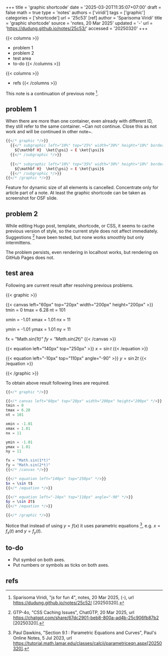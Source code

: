 +++
title = 'graphic shortcode'
date = '2025-03-20T11:35:07+07:00'
draft = false
math = true
type = 'notes'
authors = ['viridi']
tags = ['graphic']
categories = ['shortcode']
url = '25c53'
[ref]
author = 'Sparisoma Viridi'
title = 'graphic shortcode'
source = 'notes, 20 Mar 2025'
updated = '-'
url = 'https://dudung.github.io/notes/25c53/'
accessed = '20250320'
+++

{{< columns >}}
+ problem 1
+ problem 2
+ test area
+ to-do
{{< /columns >}}

{{< columns >}}
+ refs
{{< /columns >}}


<!--more-->

This note is a continuation of previous note [^viridi_2025].


## problem 1
When there are more than one container, even already with different ID, they still refer to the same container. ~Can not continue. Close this as not work and will be continued in other note~.

```php
{{</* graphic */>}}
  {{</* subgraphic left="10%" top="25%" width="30%" height="10%" borderwidth="1px" fontsize="2m" */>}}
    ${\mathbf H}  \ket{\psi} = E \ket{\psi}$
  {{</* /subgraphic */>}}
  
  {{</* subgraphic left="10%" top="35%" width="30%" height="10%" borderwidth="1px" fontsize="2m" */>}}
    ${\mathbf H}  \ket{\psi} = E \ket{\psi}$
  {{</* /subgraphic */>}}
{{</* /graphic */>}}
```

Feature for dynamic size of all elements is cancelled. Concentrate only for article part of a note. At least the graphic shortcode can be taken as screenshot for OSF slide.


## problem 2
While editing Hugo post, template, shortcode, or CSS, it seems to cache previous version of style, so the current style does not affect immediately. Suggestions [^gpt-4o_2025] have been tested, but none works smoothly but only intermittens.

The problem persists, even rendering in localhost works, but rendering on GitHub Pages does not.


## test area
Following are current result after resolving previous problems.

{{< graphic >}}

{{< canvas left="60px" top="20px" width="200px" height="200px" >}}
tmin = 0
tmax = 6.28
nt = 101

xmin = -1.01
xmax = 1.01
nx = 11

ymin = -1.01
ymax = 1.01
ny = 11

fx = "Math.sin(1*t)"
fy = "Math.sin(2*t)"
{{< /canvas >}}

{{< equation left="140px" top="250px" >}}
$x = \sin t$
{{< /equation >}}

{{< equation left="-10px" top="110px" angle="-90" >}}
$y = \sin 2t$
{{< /equation >}}

{{< /graphic >}}

To obtain above result following lines are required.

```php
{{</* graphic */>}}

{{</* canvas left="60px" top="20px" width="200px" height="200px" */>}}
tmin = 0
tmax = 6.28
nt = 101

xmin = -1.01
xmax = 1.01
nx = 11

ymin = -1.01
ymax = 1.01
ny = 11

fx = "Math.sin(1*t)"
fy = "Math.sin(2*t)"
{{</* /canvas */>}}

{{</* equation left="140px" top="250px" */>}}
$x = \sin t$
{{</* /equation */>}}

{{</* equation left="-10px" top="110px" angle="-90" */>}}
$y = \sin 2t$
{{</* /equation */>}}

{{</* /graphic */>}}
```

Notice that instead of using $y = f(x)$ it uses parametric equations [^dawkins_2023], e.g. $x = f_x(t)$ and $y = f_y(t)$.


## to-do
+ Put symbol on both axes.
+ Put numbers or symbols as ticks on both axes.


## refs
[^dawkins_2023]: Paul Dawkins, "Section 9.1 : Parametric Equations and Curves", Paul's Online Notes, 5 Jul 2023, url https://tutorial.math.lamar.edu/classes/calcii/parametriceqn.aspx[20250320].
[^gpt-4o_2025]: GTP-4o, "CSS Caching Issues", ChatGTP, 20 Mar 2025, url https://chatgpt.com/share/67dc2901-beb8-800a-ad4b-25c906fb87b2 [20250320].
[^viridi_2025]: Sparisoma Viridi, "js for fun 4", notes, 20 Mar 2025, (-), url https://dudung.github.io/notes/25c52/ [20250320].
